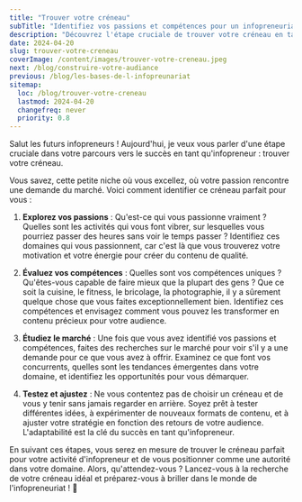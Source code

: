 ```yaml
---
title: "Trouver votre créneau"
subTitle: "Identifiez vos passions et compétences pour un infopreneuriat réussi"
description: "Découvrez l'étape cruciale de trouver votre créneau en tant qu'infopreneur. Préparez-vous à briller en trouvant votre créneau idéal dès aujourd'hui !"
date: 2024-04-20
slug: trouver-votre-creneau
coverImage: /content/images/trouver-votre-creneau.jpeg
next: /blog/construire-votre-audiance
previous: /blog/les-bases-de-l-infopreunariat
sitemap:
  loc: /blog/trouver-votre-creneau
  lastmod: 2024-04-20
  changefreq: never
  priority: 0.8
---
```

Salut les futurs infopreneurs ! Aujourd'hui, je veux vous parler d'une étape cruciale dans votre parcours vers le succès en tant qu'infopreneur : trouver votre créneau.
<!--more-->

Vous savez, cette petite niche où vous excellez, où votre passion rencontre une demande du marché. Voici comment identifier ce créneau parfait pour vous :

1. **Explorez vos passions** : Qu'est-ce qui vous passionne vraiment ? Quelles sont les activités qui vous font vibrer, sur lesquelles vous pourriez passer des heures sans voir le temps passer ? Identifiez ces domaines qui vous passionnent, car c'est là que vous trouverez votre motivation et votre énergie pour créer du contenu de qualité.

2. **Évaluez vos compétences** : Quelles sont vos compétences uniques ? Qu'êtes-vous capable de faire mieux que la plupart des gens ? Que ce soit la cuisine, le fitness, le bricolage, la photographie, il y a sûrement quelque chose que vous faites exceptionnellement bien. Identifiez ces compétences et envisagez comment vous pouvez les transformer en contenu précieux pour votre audience.

3. **Étudiez le marché** : Une fois que vous avez identifié vos passions et compétences, faites des recherches sur le marché pour voir s'il y a une demande pour ce que vous avez à offrir. Examinez ce que font vos concurrents, quelles sont les tendances émergentes dans votre domaine, et identifiez les opportunités pour vous démarquer.

4. **Testez et ajustez** : Ne vous contentez pas de choisir un créneau et de vous y tenir sans jamais regarder en arrière. Soyez prêt à tester différentes idées, à expérimenter de nouveaux formats de contenu, et à ajuster votre stratégie en fonction des retours de votre audience. L'adaptabilité est la clé du succès en tant qu'infopreneur.

En suivant ces étapes, vous serez en mesure de trouver le créneau parfait pour votre activité d'infopreneur et de vous positionner comme une autorité dans votre domaine. Alors, qu'attendez-vous ? Lancez-vous à la recherche de votre créneau idéal et préparez-vous à briller dans le monde de l'infopreneuriat ! 🚀
